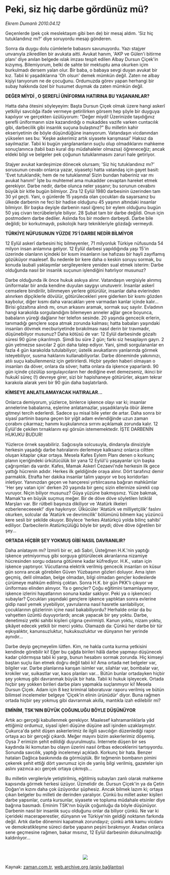 # Peki, siz hiç darbe gördünüz mü?

*Ekrem Dumanlı 2010.04.12*

<td class="columnist-detail">
<p>Geçenlerde (pek çok meslektaşım gibi ben de) bir mesaj aldım. 'Siz hiç tutuklandınız mı?' diye soruyordu mesajı gönderen.</p>
<p>
<div id="haberMetinDiv">
<p>Sonra da duygu dolu cümlelerle babasını savunuyordu. Yazı stajyer unvanıyla zikredilen bir avukata aitti. Avukat hanım, 'AKP ve Gülen'i bitirme planı' diye anılan belgede ıslak imzası tespit edilen Albay Dursun Çiçek'in kızıymış. Bilemiyorum, belki de sahte bir mektuptu ama okurken içim burkulmadı dersem yalan olur. Bir baba, o babaya sevgi duyan avukat bir kız. Tabii ki yaşadıklarına 'Oh olsun' demek mümkün değil. Zaten ne albay kişiyi tanıyorum ne de çocuğunu. Ordumuzda görev yapan herhangi bir subay hakkında özel bir husumet duymak da zaten mümkün değil.
<p><b>DEĞER MİYDİ , O ŞEREFLİ ÜNİFORMA HATIRINA BU YAŞANANLAR?</b>
<p>Hatta daha ötesini söyleyeyim: Başta Dursun Çiçek olmak üzere hangi askerî yetkiliyi savcılığa ifade vermeye getirilirken görsem hep şöyle bir duyguya kapılıyor ve gerçekten üzülüyorum: "Değer miydi! Üzerinizde taşıdığınız şerefli üniformanın size kazandırdığı o mukaddes vazife varken cuntacılık gibi, darbecilik gibi insanlık suçuna bulaştınız?" Bu milletin kahir ekseriyetinin de böyle düşündüğüne inanıyorum. Vatandaşın vicdanından yükselen ses bu: 'Keşke askerimiz artık siyasete karışmasa!' Haksız da sayılmazlar. Tabii ki bugün yargılananların suçlu olup olmadıklarını mahkeme sonuçlanınca (tabii bazı kural dışı müdahaleler olmazsa) öğreneceğiz; ancak eldeki bilgi ve belgeler pek çoğunun tutuklanmasını zaruri hale getiriyor.
<p>Stajyer avukat kardeşimize dönecek olursam; 'Siz hiç tutuklandınız mı?' sorusunun cevabı onlarca yazar, siyasetçi hatta vatandaş için gayet basit: 'Evet tutuklandık; hem de ne tutuklanma! Sizin bundan haberiniz var mı avukat hanım!' İşte bu muhtemel ama mukadder cevaptan hareket etmek gerekiyor. Darbe nedir, darbe olunca neler yaşanır; bu sorunun cevabını büyük bir kitle bugün bilmiyor. Zira 12 Eylül 1980 darbesinin üzerinden tam 30 yıl geçti. Yani, o günlerde 15 yaşında olan çocukları da sayarsanız bu ülkede darbenin ne feci bir hadise olduğunu 45 yaşının altındaki insanlar bilmiyor. Bir başka deyişle darbenin nasıl iğrenç bir eylem olduğunu bugün 50 yaş civarı tecrübeleriyle biliyor. 28 Şubat tam bir darbe değildi. Onun için postmodern darbe dediler. Aslında fos bir modern darbeydi. Darbe bile değildi; bir korkutmaydı, psikolojik harp teknikleriyle gözdağı vermeydi.
<p><b>TÜRKİYE NÜFUSUNUN YÜZDE 75'İ DARBE NEDİR BİLMİYOR</b>
<p>12 Eylül askerî darbesini hiç bilmeyenler, 71 milyonluk Türkiye nüfusunda 54 milyon insan anlamına geliyor. 12 Eylül darbesi yapıldığında yaşı 15'in üzerinde olanların içindeki bir kısım insanların ise hafızası bir hayli zayıflamış gözüküyor maalesef. Bu nedenle bir kere daha o keskin soruyu sormak, bu konuda laubali yaklaşımlar sergileyenlere yeniden sual etmek isterim: Darbe olduğunda nasıl bir insanlık suçunun işlendiğini hatırlıyor musunuz?
<p>Darbe olduğunda ilk önce hukuk askıya alınır. Vatandaşın vergisiyle alınmış üniformalar bir anda kendine duyulan saygıyı unutuverir. İnsanlar askerî cemselere bindirilir, bilinmeyen yerlere götürülür, insanlar daha evlerinden alınırken dipçiklerle dövülür, götürülecekleri yere giderken bir kısmı gözden kaybolur, diğer kısmı daha varacakları yere varmadan kanlar içinde kalır... Birisi gözaltına alındı mı, onun arkasını aramak, sormak suç sayılır. Evladının hangi karakolda sorgulandığını bilemeyen anneler ağlar gece boyunca, babaların yüreği dağlanır her telefon sesinde. 20 yaşında gencecik erlerin, tanımadığı gençlere sopa atmak zorunda kalması; hatta babaları yaşındaki insanları dövmek mecburiyetinde bırakılması nasıl derin bir travmadır, düşünebiliyor musunuz? Daha kötüsü de var: 12 Eylül darbesinde gözaltı süresi 90 güne çıkarılmıştı. Şimdi bu süre 2 gün; farkı siz hesaplayın gayrı. 2 gün yetmezse savcılar 2 gün daha talep ediyor. Yani, şimdi sorgulananlar en fazla 4 gün karakolda tutulabiliyor; üstelik avukatlarını yanlarında görmek isteyebiliyor, susma haklarını kullanabiliyorlar. Darbe döneminde yakınınızı, atılı suçu kabullenmeniz için getirirlerdi. Hiçbir şeyden haberi olmayan o insanları da döver, onlara da söver; hatta onlara da işkence yaparlardı. 90 gün içinde çözülüp sorgulayıcıların her dediğine evet demezseniz, ikinci bir hukukî süreç (!) devreye girer, sizi bir hapishaneye götürürler, akşam tekrar karakola alarak yeni bir 90 gün daha başlatırlardı.
<p><b>KİMSEYE ANLATILAMAYACAK HATIRALAR...</b>
<p>Onlarca demiyorum, yüzlerce, binlerce işkence olayı var ki; insanlar annelerine babalarına, eşlerine anlatamazlar, yaşadıklarıyla öbür âleme gitmeyi tercih ederlerdi. Sadece şu misal bile yeter de artar. Daha sonra bir siyasî partinin başına geçen bir yiğit adam evlendiğinde uzun zaman çorabını çıkarmaz; hanımı kuşkulanınca sırrını açıklamak zorunda kalır. 12 Eylül'de çekilen tırnaklarını eşi görsün istememektedir. İŞTE DARBENİN HUKUKU BUDUR!
<p>Yüzlerce örnek sayabiliriz. Sağcısıyla solcusuyla, dindarıyla dinsiziyle herkesin yaşadığı darbe hatıralarını derlemeye kalksanız onlarca ciltten oluşan kitaplar çıkar ortaya. Mesela Kafes Eylem Planı denen o korkunç planın içeriğindeki ürkütücülük bir yana 12 Eylül'ü yaşayanlar için başka çağrışımları da vardır. Kafes, Mamak Askerî Cezaevi'nde herkesin ilk gece yattığı hücrenin adıdır. Herkes ilk geldiğinde oraya alınır. Dört tarafınız demir parmaklık. Etrafta her dakika insanlar talim yapıyor ve boş koridorları inletiyor. Yanınızdan geçen ve hançeresi yırtılırcasına bağıran mahkûmlar 'Her şey vatan için' derken 20 yaşında bir genç sizin ellerinize sürekli cop vuruyor. Niçin biliyor musunuz? Güya yüzüne bakmışsınız. Yüze bakmak, Mamak'ta en büyük suçmuş meğer. Bir de döve döve söyletilen İstiklâl Marşları var. Bir rütbeli başınıza dikiliyor ve 'Atatürk ilkeleri ezberleneceeeek!' diye haykırıyor. Ülkücüler 'Atatürk ve milliyetçilik' faslını okurken, solcular da 'Atatürk ve devrimcilik' bölümünü bilmem kaç yüzüncü kere sesli bir şekilde okuyor. Böylece 'herkes Atatürkçü yolda bilinç sahibi' ediliyor. Darbecilerin Atatürkçülüğü böyle bir şeydi; döve döve öğretilen bir şey...
<p><b>ORTADA HİÇBİR ŞEY YOKMUŞ GİBİ NASIL DAVRANILIR?</b>
<p>Daha anlatayım mı? İzmirli bir er, adı Sabri, Üsteğmen H.K.'nin yaptığı işkence yetmiyormuş gibi sorguya götürülecek akranlarına nizamiye hücresinden sorgu odasına götürene kadar küfrediyor. H.K., vatan için işkence yaptırıyor. Vücutlarına elektrik verilmiş gencecik insanları on küsur gün sonra ancak görebilen Güven Yüzbaşının gözleri doluyor. Ama işten geçmiş, delil olmadan, belge olmadan, bilgi olmadan gençler kodeslerde çürümeye mahkûm edilmiş çoktan. Sonra H.K. bir gün PKK'lı çıkıyor ve üniforması elinden alınıyor. Ya o gençler? Çoğu eğitimini tamamlayamıyor, işkence izlerini hayatlarının sonuna kadar saklıyor. Peki ya o işkenceci subaylar? Çocukları yaşındaki gençlere işkence yaptıktan sonra evlerine gidip nasıl yemek yiyebiliyor, yavrularına nasıl hasretle sarılabiliyor, çocuklarının gözlerinin içine nasıl bakabiliyordu? Herhalde onlar da bu vahşetten üzüntü duyuyorlardı; ancak yapacak bir şey yoktu. Darbe, denetimsiz yetki sahibi kişileri çılgına çevirmişti. Kanun yoktu, nizam yoktu, şikâyet edecek yetkili bir merci yoktu. Olamazdı da: Çünkü her darbe bir tür eşkıyalıktır, kanunsuzluktur, hukuksuzluktur ve dünyanın her yerinde aynıdır...
<p>Darbe deyip geçmeyelim lütfen. Kim, ne hakla cunta kurma yetkisini kendinde görebilir ki! Eğer bu çağda birileri hâlâ darbe yapmayı düşünecek kadar çıldırmışsa tabii ki yargı, bunun hesabını sormak zorunda. Hiç kimseyi baştan suçlu ilan etmek doğru değil tabii ki! Ama ortada net belgeler var, bilgiler var. Darbe planlarına karışan isimler var, silahlar var, bombalar var, krokiler var, suikastlar var, kaos planları var... Bütün bunlar ortadayken hiçbir şey yokmuş gibi davranmak büyük bir hata. Tabii ki hukuk işleyecek. Ortada hiçbir şey yokken birileri darbe planı yapmakla suçlanmıyor ki! Mesela Dursun Çiçek. Adam için 8 kez kriminal laboratuvar raporu verilmiş ve bütün bilimsel incelemeler belgeye 'Çiçek'in elinin ürünüdür' diyor. Buna rağmen ortada hiçbir şey yokmuş gibi davranmak akılla, mantıkla izah edilebilir mi?
<p><b>EMİNİM, TSK'NIN BÜYÜK ÇOĞUNLUĞU BÖYLE DÜŞÜNÜYOR</b>
<p>Artık acı gerçeği kabullenmek gerekiyor. Maalesef kahramanlıklarla yâd ettiğimiz ordumuz, siyasî işleri düşüne düşüne aslî işinden uzaklaşmıştır. Çukurca'da şehit düşen askerlerimiz ile ilgili savcılığın düzenlediği rapor ortaya acı bir gerçeği çıkardı. Meğer mayını bizim askerlerimiz döşemiş. Oysa 7 erimizin şehit edildiği duyurulmuştu. İnternete düşen bir ses kaydında iki komutan bu olayın üzerini nasıl örtbas edeceklerini tartışıyordu. Sonunda savcılık, yaptığı incelemeyi açıkladı. Korkunç bir hata. Benzer hataları Dağlıca baskınında da görmüştük. Bir teğmenin bombanın pimini çekerek şehit ettiği dört yavrumuz için de yanlış bilgi verilmiş, gazeteler işin aslını yazınca acı gerçek ortaya çıkmıştı...
<p> Bu milletin vergileriyle yetiştirilmiş, eğitilmiş subayları zanlı olarak mahkeme kapısında görmek herkesi üzüyor. Üzmelidir de. Dursun Çiçek'in ya da Çetin Doğan'ın kızını daha çok üzüyordur şüphesiz. Ancak bilmek lazım ki; ortaya çıkan belgeler bu milleti de derinden yaralıyor. Çünkü bu millet asker kişileri darbe yapsınlar, cunta kursunlar, siyasete ve topluma müdahale etsinler diye bağrına basmadı. Eminim TSK'nın büyük çoğunluğu da böyle düşünüyor. Darbenin nasıl bir insanlık suçu olduğunu onlar da biliyor çünkü. Ne var ki içerideki maceraperestler, dünyanın ve Türkiye'nin geldiği noktanın farkında değil. Artık darbe dönemini kapatmak zorundayız; çünkü artık kamu vicdanı ve demokratikleşme süreci darbe yapanın peşini bırakmıyor. Aradan onlarca sene geçmesine rağmen, bakar mısınız, 12 Eylül darbesinin dokunulmazlığı kaldırılıyor...
<p><br/>
<p><p align="center"><img border="0" src="http://web.archive.org/web/20110106223451im_/http://medya.zaman.com.tr/2010/04/12/tiraj.jpg"/>
<p></p></p></p></p></p></p></p></p></p></p></p></p></p></p></p></p></p></p></p></p></div>
</p>
<a href="http://web.archive.org/web/20110106223451/mailto:e.dumanli@zaman.com.tr">
</a></td>

Kaynak: [zaman.com.tr](http://zaman.com.tr/yazar.do?yazino=972027), [web.archive.org (arşiv bağlantısı)](http://web.archive.org/web/20110106223451/http://www.zaman.com.tr/yazar.do?yazino=972027)
